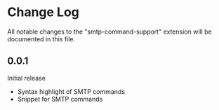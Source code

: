 # Change Log

All notable changes to the "smtp-command-support" extension will be documented in this file.

## 0.0.1

Initial release

-   Syntax highlight of SMTP commands
-   Snippet for SMTP commands
